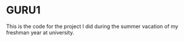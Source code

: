 # GURU1
This is the code for the project I did during the summer vacation of my freshman year at university.
